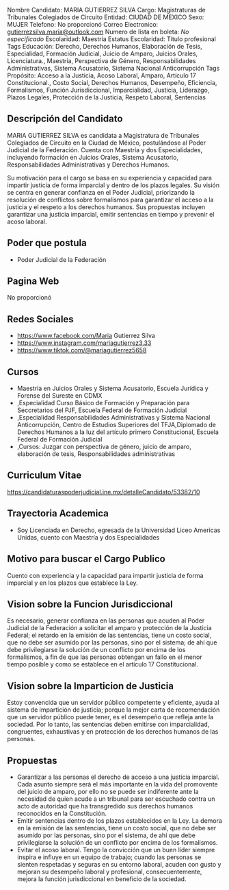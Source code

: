 Nombre Candidato: MARIA GUTIERREZ SILVA
Cargo: Magistraturas de Tribunales Colegiados de Circuito
Entidad: CIUDAD DE MEXICO
Sexo: MUJER
Telefono: No proporcionó
Correo Electronico: gutierrezsilva.maria@outlook.com
Numero de lista en boleta: *No especificado*
Escolaridad: Maestría
Estatus Escolaridad: Título profesional
Tags Educación: Derecho, Derechos Humanos, Elaboración de Tesis, Especialidad, Formación Judicial, Juicio de Amparo, Juicios Orales, Licenciatura., Maestría, Perspectiva de Género, Responsabilidades Administrativas, Sistema Acusatorio, Sistema Nacional Anticorrupción
Tags Propósito: Acceso a la Justicia, Acoso Laboral, Amparo, Artículo 17 Constitucional., Costo Social, Derechos Humanos, Desempeño, Eficiencia, Formalismos, Función Jurisdiccional, Imparcialidad, Justicia, Liderazgo, Plazos Legales, Protección de la Justicia, Respeto Laboral, Sentencias


## Descripción del Candidato 

MARIA GUTIERREZ SILVA es candidata a Magistratura de Tribunales Colegiados de Circuito en la Ciudad de México, postulándose al Poder Judicial de la Federación. Cuenta con Maestría y dos Especialidades, incluyendo formación en Juicios Orales, Sistema Acusatorio, Responsabilidades Administrativas y Derechos Humanos.

Su motivación para el cargo se basa en su experiencia y capacidad para impartir justicia de forma imparcial y dentro de los plazos legales. Su visión se centra en generar confianza en el Poder Judicial, priorizando la resolución de conflictos sobre formalismos para garantizar el acceso a la justicia y el respeto a los derechos humanos. Sus propuestas incluyen garantizar una justicia imparcial, emitir sentencias en tiempo y prevenir el acoso laboral.


## Poder que postula

- Poder Judicial de la Federación


## Pagina Web

No proporcionó


## Redes Sociales

- https://www.facebook.com/Maria Gutierrez Silva
- https://www.instagram.com/mariagutierrez3.33
- https://www.tiktok.com/@mariagutierrez5658


## Cursos

- Maestría en Juicios Orales y Sistema Acusatorio, Escuela Jurídica y Forense del Sureste en CDMX
- ,Especialidad Curso Básico de Formación y Preparación para Seccretarios del PJF, Escuela Federal de Formación Judicial
- ,Especialidad Responsabilidades Administrativas y Sistema Nacional Anticorrupción, Centro de Estudios Superiores del TFJA,Diplomado de Derechos Humanos a la luz del artículo primero Constitucional, Escuela Federal de Formación Judicial
- ,Cursos: Juzgar con perspectiva de género, juicio de amparo, elaboración de tesis, Responsabilidades administrativas


## Curriculum Vitae

https://candidaturaspoderjudicial.ine.mx/detalleCandidato/53382/10


## Trayectoria Academica

- Soy Licenciada en Derecho, egresada de la Universidad Liceo Americas Unidas, cuento con Maestría y dos Especialidades


## Motivo para buscar el Cargo Publico

Cuento con experiencia y la capacidad para impartir justicia de forma imparcial y en los plazos que establece la Ley.


## Vision sobre la Funcion Jurisdiccional

Es necesario, generar confianza en las personas que acuden al Poder Judicial de la Federación a solicitar el amparo y protección de la Justicia Federal; el retardo en la emisión de las sentencias, tiene un costo social, que no debe ser asumido por las personas, sino por el sistema; de ahí que debe privilegiarse la solución de un conflicto por encima de los formalismos, a fin de que las personas obtengan un fallo en el menor tiempo posible y como se establece en el artículo 17 Constitucional.


## Vision sobre la Imparticion de Justicia

Estoy convencida que un servidor público competente y eficiente, ayuda al sistema de impartición de justicia; porque la mejor carta de recomendación que un servidor público puede tener, es el desempeño que refleja ante la sociedad. Por lo tanto, las sentencias deben emitirse con imparcialidad, congruentes, exhaustivas y en protección de los derechos humanos de las personas.


## Propuestas

- Garantizar a las personas el derecho de acceso a una justicia imparcial. Cada asunto siempre será el más importante en la vida del promovente del juicio de amparo, por ello no se puede ser indiferente ante la necesidad de quien acude a un tribunal para ser escuchado contra un acto de autoridad que ha transgredido sus derechos humanos reconocidos en la Constitución.
- Emitir sentencias dentro de los plazos establecidos en la Ley. La demora en la emisión de las sentencias, tiene un costo social, que no debe ser asumido por las personas, sino por el sistema, de ahí que debe privilegiarse la solución de un conflicto por encima de los formalismos.
- Evitar el acoso laboral. Tengo la convicción que un buen líder siempre inspira e influye en un equipo de trabajo; cuando las personas se sienten respetadas y seguras en su entorno laboral, acuden con gusto y mejoran su desempeño laboral y profesional, consecuentemente, mejora la función jurisdiccional en beneficio de la sociedad.

